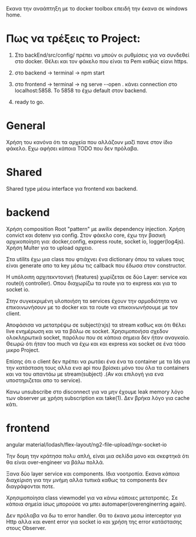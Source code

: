 Εκανα την αναάπτηξη με το  docker toolbox επειδή την έκανα σε  windows home. 

# Πως να τρέξεις το Project:

1) Στο backEnd/src/config/ πρέπει να μπούν οι ρυθμίσεις για να συνδεθεί στο docker. Θέλει και τον φάκελο που είναι τα Pem καθώς είανι https.

2) στο backend -> terminal -> npm start

3) στο frontend -> terminal -> ng serve --open . κάνει connection στο localhost:5858. Το 5858 το έχω default στον backend.

4) ready to go.

# General

Χρήση του κανόνα ότι τα αρχεία που αλλάζουν μαζί πανε στον ίδιο φάκελο.
Εχω αφήσει κάποια TODO που δεν πρόλαβα.

# Shared

Shared type μέσω interface για frontend και backend.

# backend

Χρήση composition Root "pattern" με awilix dependency injection. Χρήση convict και dotenv για config. 
Στον φάκελο core, έχω την βασική αρχικοποίηση για: docker,config, express route, socket io, logger(log4js).
Χρήση Multer για το upload αρχειο.

Στα utilits έχω μια class που φτιάχνει ένα dictionary όπου τα values τους είναι generate απο τα key μέσω τις callback που έδωσα στον constructor.

Η υπόλοιπη αρχιτεκντονική (features) χωρίζεται σε δύο Layer: service και route(ή controller). Οπου διαχωρίζω τα route για το express και για το socket io.

Στην συγκεκριμένη υλοποιήση τα services έχουν την αρμοδιότητα να επικοινωνήσουν με το docker και τα route να επικοινωνήσουμε με τον client.

Αποφάσισα να μετατρέψω σε subject(rxjs) τα stream καθως και ότι θέλει live ενημέρωση και να τα βάλω σε socket. Χρησιμοποιήσα σχεδον ολοκληρωτικά socket, παρόλου που σε κάποια σημεια δεν ήταν αναγκαίο. Θεωρώ ότι ήταν too much να έχω και και express και socket σε ένα τόσο μικρο Project.


Επίσης ότι ο client δεν πρέπει να ρωτάει ένα ένα τα container με τα Ids για την κατάσταση τους αλλα ενα api που βρίσκει μόνο του όλα τα containers  και να του απαντάω με stream(subject) .(Αν και επιλογή για ενα υποστηριζεται απο το service).

Κανω unsubscribe στο disconnect για να μην έχουμε leak memory λόγο των observer με χρήση subscription και take(1).
Δεν βρήκα λόγο για cache κάτι.



# frontend

angular material/lodash/flex-layout/ng2-file-upload/ngx-socket-io

Την δομη την κράτησα πολυ απλή, είναι μια σελίδα μονο και σκεφτηκά ότι θα είναι over-engineer να βάλω πολλά. 

Ξανα δύο layer service και components. Ιδια νοοτροπία.  Εκανα κάποια διαχείριση για την μνήμη αλλα τυπικά καθως τα components δεν διαγράφονται ποτε.

Χρησιμοποίησα class viewmodel για να κάνω κάποιες μετατροπές. Σε κάποια σημεία ίσως μπορούσε να μπει automaper(overenginerring again).

Δεν πρόλαβα να δω το error handler. Θα το έκανα μεσω interceptor για Http αλλα και event error για socket io και χρήση της error κατάστασης στους Observer.
  
  

  
